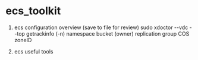 # ecs_toolkit

1. ecs configuration overview (save to file for review)
    sudo xdoctor --vdc --top
    getrackinfo (-n)
    namespace
    bucket (owner)
    replication group
    COS
    zoneID



2. ecs useful tools